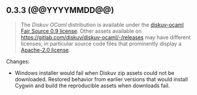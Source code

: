 ## 0.3.3 (@@YYYYMMDD@@)

> The *Diskuv OCaml* distribution is available under the
[diskuv-ocaml Fair Source 0.9 license](https://gitlab.com/diskuv/diskuv-ocaml/-/raw/main/LICENSE.txt).
Other assets available on https://gitlab.com/diskuv/diskuv-ocaml/-/releases may have different licenses;
in particular source code files that prominently display a
[Apache-2.0 license](https://www.apache.org/licenses/LICENSE-2.0.txt).

Changes:
* Windows installer would fail when Diskuv zip assets could not be downloaded. Restored behavior
  from earlier versions that would install Cygwin and build the reproducible assets when
  downloads fail.
